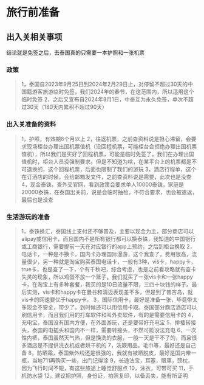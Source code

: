# 旅行前准备

## 出入关相关事项

结论就是免签之后，去泰国真的只需要一本护照和一张机票

### 政策
>1，泰国自2023年9月25日到2024年2月29日止，对停留不超过30天的中国籍游客旅游临时免签，我们2024年的春节，在这范围内，所以适用这个临时免签
>2，之后又宣布自2024年3月1日，中泰互为永久免签，单次不超过30天（180天内累积不超过90天）

### 出入关准备的资料
>1，护照，有效期6个月以上
>2，往返机票，之前查资料说是担心滞留，会要求现场柜台办理出国机票值机（没回程机票，可能柜台会拒绝办理出国机票值机），所以我们是买好了回程机票，可能是临时免签了，我们在办理出国值机时，柜台人员没强制要求。但是不知道为啥，在某平台上的机票都是不可退换的，这个回程机票，后面也限制了我们的游玩
>3，酒店行程单，这个在订酒店的时候，会给邮箱发文件，之前查资料说是需要，此次也是没查
>4，现金泰铢，查外交官网，看到政策会要求单人10000泰铢，家庭是20000泰铢，在泰国出关前，说是会临时抽检，不符合要求，也会被遣返，最后也是没查

### 生活游玩的准备
>1，泰铢换汇，泰国线上支付还不够普及，主要以现金为主，部分商店可以alipay或信用卡，而且国内不是所有银行都可以换泰铢，我知道的中国银行或工商银行，需要提前一天在对应银行的app上预约，之后到柜台换取
>2，电话卡，一种是不换卡，国内卡办理国际漫游，这个我查了，费用很高，流量很少，另一种就是淘宝购买泰国电话卡，一般有3种，vis卡，happy卡，true卡，也是查了一下，个有千秋吧，综合考虑，也是之前看攻略就有查卡失灵的现象，所以鸡蛋不放一个篮子，我们就买了一张vis卡和一张happy卡，在淘宝上有多种套餐，我买的是10日流量不限，三四十块钱的样子。最后实测，vis卡和happy卡在曼谷和清迈表现差不多，但是到了普吉岛，就vis卡的网速要优于happy卡。
>3，国际信用卡，最好是准备一张，毕竟带太多现金不安全，带少了，到时候还可以用信用卡取。泰国部分商店酒店可以刷信用卡，而且我们用的打车软件和叫外卖软件，有的是需要信用卡的
>4，充电宝，泰国没有国内方便，在外面游玩，还是要带好充电宝
>5，排插转接头，泰国的电插头和国内不一样，需要转接头，不然可能没法充电
>6，一次性内裤，泰国虽然天气热，但是换洗的衣服，一般一天是干不了的，而且很多酒店是不提供洗衣机或者烘干机的
>7，洗簌用品，毛巾等，最好还是自己备
>8，防晒霜，泰国紫外线还是很强的，我就有被晒脱皮，最好是国内带一瓶，当地711再购买一些，出门记得涂
>9，长途法宝，耳塞，眼罩，颈枕，因为飞行时间不短，有这些旅途上睡觉舒服点
>10，泳衣，可带可买
>11，手机防水袋
>12，建议把护照，身份证，拍照复印，以备丢失，能有所证明


